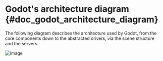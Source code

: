 # Godot\'s architecture diagram {#doc_godot_architecture_diagram}

The following diagram describes the architecture used by Godot, from the
core components down to the abstracted drivers, via the scene structure
and the servers.

![image](img/architecture_diagram.jpg)

